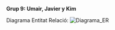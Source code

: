 **Grup 9: Umair, Javier y Kim**

Diagrama Entitat Relació:
![Diagrama_ER](https://github.com/user-attachments/assets/ac0e77de-fca1-42e0-8927-c5c306aa484f)

